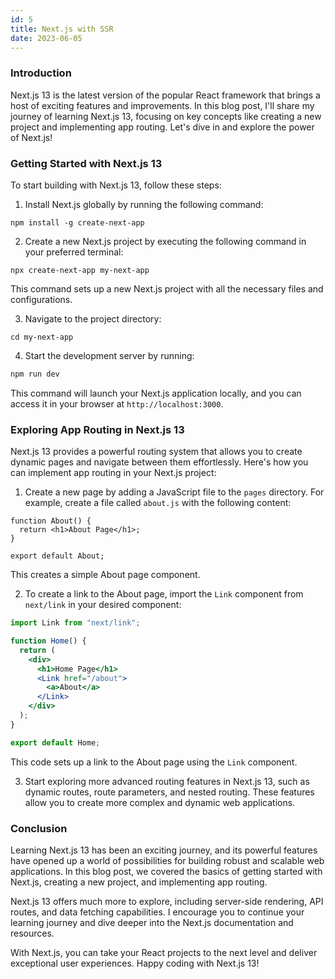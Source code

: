 ```yaml
---
id: 5
title: Next.js with SSR
date: 2023-06-05
---
```


### Introduction

Next.js 13 is the latest version of the popular React framework that brings a host of exciting features and improvements. In this blog post, I'll share my journey of learning Next.js 13, focusing on key concepts like creating a new project and implementing app routing. Let's dive in and explore the power of Next.js!

### Getting Started with Next.js 13

To start building with Next.js 13, follow these steps:

1. Install Next.js globally by running the following command:

```
npm install -g create-next-app
```

2. Create a new Next.js project by executing the following command in your preferred terminal:

```
npx create-next-app my-next-app
```

This command sets up a new Next.js project with all the necessary files and configurations.

3. Navigate to the project directory:

```
cd my-next-app
```

4. Start the development server by running:

```zsh
npm run dev
```

This command will launch your Next.js application locally, and you can access it in your browser at `http://localhost:3000`.

### Exploring App Routing in Next.js 13

Next.js 13 provides a powerful routing system that allows you to create dynamic pages and navigate between them effortlessly. Here's how you can implement app routing in your Next.js project:

1. Create a new page by adding a JavaScript file to the `pages` directory. For example, create a file called `about.js` with the following content:

```tsx
function About() {
  return <h1>About Page</h1>;
}

export default About;
```

This creates a simple About page component.

2. To create a link to the About page, import the `Link` component from `next/link` in your desired component:

```jsx
import Link from "next/link";

function Home() {
  return (
    <div>
      <h1>Home Page</h1>
      <Link href="/about">
        <a>About</a>
      </Link>
    </div>
  );
}

export default Home;
```

This code sets up a link to the About page using the `Link` component.

3. Start exploring more advanced routing features in Next.js 13, such as dynamic routes, route parameters, and nested routing. These features allow you to create more complex and dynamic web applications.

### Conclusion

Learning Next.js 13 has been an exciting journey, and its powerful features have opened up a world of possibilities for building robust and scalable web applications. In this blog post, we covered the basics of getting started with Next.js, creating a new project, and implementing app routing.

Next.js 13 offers much more to explore, including server-side rendering, API routes, and data fetching capabilities. I encourage you to continue your learning journey and dive deeper into the Next.js documentation and resources.

With Next.js, you can take your React projects to the next level and deliver exceptional user experiences. Happy coding with Next.js 13!
